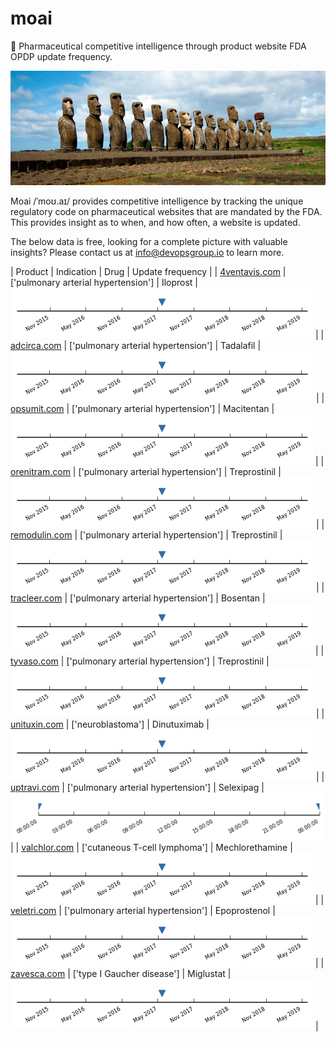 
# moai
:moyai: Pharmaceutical competitive intelligence through product website FDA OPDP update frequency.

![Moai](moai.jpg)

Moai /ˈmoʊ.aɪ/ provides competitive intelligence by tracking the unique regulatory code on pharmaceutical websites that are mandated by the FDA. This provides insight as to when, and how often, a website is updated.

The below data is free, looking for a complete picture with valuable insights? Please contact us at info@devopsgroup.io to learn more.

| Product | Indication | Drug | Update frequency |
| [4ventavis.com](http://4ventavis.com) | ['pulmonary arterial hypertension'] | Iloprost | ![4ventavis.com](data/4ventavis.com.png) |
| [adcirca.com](http://adcirca.com) | ['pulmonary arterial hypertension'] | Tadalafil | ![adcirca.com](data/adcirca.com.png) |
| [opsumit.com](http://opsumit.com) | ['pulmonary arterial hypertension'] | Macitentan | ![opsumit.com](data/opsumit.com.png) |
| [orenitram.com](http://orenitram.com) | ['pulmonary arterial hypertension'] | Treprostinil | ![orenitram.com](data/orenitram.com.png) |
| [remodulin.com](http://remodulin.com) | ['pulmonary arterial hypertension'] | Treprostinil | ![remodulin.com](data/remodulin.com.png) |
| [tracleer.com](http://tracleer.com) | ['pulmonary arterial hypertension'] | Bosentan | ![tracleer.com](data/tracleer.com.png) |
| [tyvaso.com](http://tyvaso.com) | ['pulmonary arterial hypertension'] | Treprostinil | ![tyvaso.com](data/tyvaso.com.png) |
| [unituxin.com](http://unituxin.com) | ['neuroblastoma'] | Dinutuximab | ![unituxin.com](data/unituxin.com.png) |
| [uptravi.com](http://uptravi.com) | ['pulmonary arterial hypertension'] | Selexipag | ![uptravi.com](data/uptravi.com.png) |
| [valchlor.com](http://valchlor.com) | ['cutaneous T-cell lymphoma'] | Mechlorethamine | ![valchlor.com](data/valchlor.com.png) |
| [veletri.com](http://veletri.com) | ['pulmonary arterial hypertension'] | Epoprostenol | ![veletri.com](data/veletri.com.png) |
| [zavesca.com](http://zavesca.com) | ['type I Gaucher disease'] | Miglustat | ![zavesca.com](data/zavesca.com.png) |
